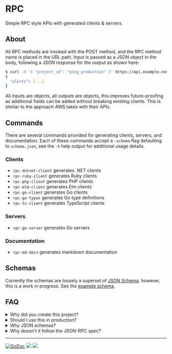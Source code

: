 # RPC

Simple RPC style APIs with generated clients & servers.

## About

All RPC methods are invoked with the POST method, and the RPC method name is placed in the URL path. Input is passed as a JSON object in the body, following a JSON response for the output as shown here:

```sh
$ curl -d '{ "project_id": "ping_production" }' https://api.example.com/get_alerts
{
  "alerts": [...]
}
```

All inputs are objects, all outputs are objects, this improves future-proofing as additional fields can be added without breaking existing clients. This is similar to the approach AWS takes with their APIs.

## Commands

There are several commands provided for generating clients, servers, and documentation. Each of these commands accept a `-schema` flag defaulting to `schema.json`, see the `-h` help output for additional usage details.

### Clients

- `rpc-dotnet-client` generates .NET clients
- `rpc-ruby-client` generates Ruby clients
- `rpc-php-client` generates PHP clients
- `rpc-elm-client` generates Elm clients
- `rpc-go-client` generates Go clients
- `rpc-go-types` generates Go type definitions
- `rpc-ts-client` generates TypeScript clients

### Servers

- `rpc-go-server` generates Go servers

### Documentation

- `rpc-md-docs` generates markdown documentation

## Schemas

Currently the schemas are loosely a superset of [JSON Schema](https://json-schema.org/), however, this is a work in progress. See the [example schema](./examples/todo/schema.json).

## FAQ

<details>
  <summary>Why did you create this project?</summary>
  There are many great options when it comes to building APIs, but to me the most important aspect is simplicity, for myself and for the end user. Simple JSON in, and JSON out is appropriate for 99% of my API work, there's no need for the additional performance provided by alternative encoding schemes, and rarely a need for more complex features such as bi-directional streaming provided by gRPC.
</details>

<details>
  <summary>Should I use this in production?</summary>
  Only if you're confident that it supports everything you need, or you're comfortable with forking. I created this project for my work at Apex Software, it may not suit your needs.
</details>

<details>
  <summary>Why JSON schemas?</summary>
  I think concise schemas using a DSL are great, until they're a limiting factor. Personally I have no problem with JSON, and it's easy to expand upon when you introduce a new feature, such as inline examples for documentation.
</details>

<details>
  <summary>Why doesn't it follow the JSON-RPC spec?</summary>
  I would argue this spec is outdated, there is little reason to support batching at the request level, as HTTP/2 handles this for you.
</details>


---

[![GoDoc](https://godoc.org/github.com/newlix/rpc?status.svg)](https://godoc.org/github.com/newlix/rpc)
![](https://img.shields.io/badge/license-MIT-blue.svg)
![](https://img.shields.io/badge/status-stable-green.svg)


